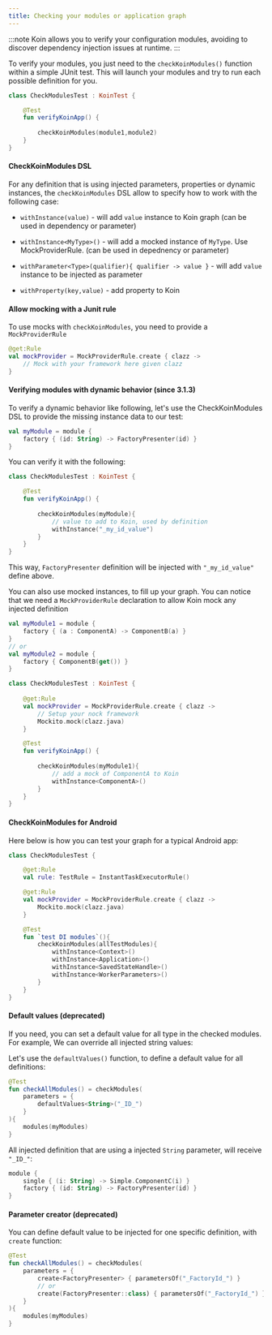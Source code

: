 ```yaml
---
title: Checking your modules or application graph
---
```


:::note 
Koin allows you to verify your configuration modules, avoiding to discover dependency injection issues at runtime.
:::

To verify your modules, you just need to the `checkKoinModules()` function within a simple JUnit test. This will launch your modules and try to run each possible definition for you. 



```kotlin
class CheckModulesTest : KoinTest {

    @Test
    fun verifyKoinApp() {
        
        checkKoinModules(module1,module2)
    }
}
```

#### CheckKoinModules DSL

For any definition that is using injected parameters, properties or dynamic instances, the `checkKoinModules` DSL allow to specify how to work with the following case:

* `withInstance(value)` - will add `value` instance to Koin graph (can be used in dependency or parameter)

* `withInstance<MyType>()` - will add a mocked instance of `MyType`. Use MockProviderRule. (can be used in depednency or parameter)

* `withParameter<Type>(qualifier){ qualifier -> value }` - will add `value` instance to be injected as parameter

* `withProperty(key,value)` - add property to Koin


#### Allow mocking with a Junit rule

To use mocks with `checkKoinModules`, you need to provide a `MockProviderRule`

```kotlin
@get:Rule
val mockProvider = MockProviderRule.create { clazz ->
    // Mock with your framework here given clazz
}
```

#### Verifying modules with dynamic behavior (since 3.1.3)

To verify a dynamic behavior like following, let's use the CheckKoinModules DSL to provide the missing instance data to our test:

```kotlin
val myModule = module {
    factory { (id: String) -> FactoryPresenter(id) }
}
```

You can verify it with the following:

```kotlin
class CheckModulesTest : KoinTest {

    @Test
    fun verifyKoinApp() {
        
        checkKoinModules(myModule){
            // value to add to Koin, used by definition
            withInstance("_my_id_value")
        }
    }
}
```

This way, `FactoryPresenter` definition will be injected with `"_my_id_value"` define above.

You can also use mocked instances, to fill up your graph. You can notice that we need a `MockProviderRule` declaration to allow Koin mock any injected definition

```kotlin
val myModule1 = module {
    factory { (a : ComponentA) -> ComponentB(a) }
}
// or
val myModule2 = module {
    factory { ComponentB(get()) }
}
```

```kotlin
class CheckModulesTest : KoinTest {
    
    @get:Rule
    val mockProvider = MockProviderRule.create { clazz ->
        // Setup your nock framework
        Mockito.mock(clazz.java)
    }

    @Test
    fun verifyKoinApp() {
        
        checkKoinModules(myModule1){
            // add a mock of ComponentA to Koin 
            withInstance<ComponentA>()
        }
    }
}
```

#### CheckKoinModules for Android

Here below is how you can test your graph for a typical Android app:

```kotlin
class CheckModulesTest {

    @get:Rule
    val rule: TestRule = InstantTaskExecutorRule()

    @get:Rule
    val mockProvider = MockProviderRule.create { clazz ->
        Mockito.mock(clazz.java)
    }

    @Test
    fun `test DI modules`(){
        checkKoinModules(allTestModules){
            withInstance<Context>()
            withInstance<Application>()
            withInstance<SavedStateHandle>()
            withInstance<WorkerParameters>()
        }
    }
}
```

#### Default values (deprecated)

If you need, you can set a default value for all type in the checked modules. For example, We can override all injected string values:

Let's use the `defaultValues()` function, to define a default value for all definitions:

```kotlin
@Test
fun checkAllModules() = checkModules(
    parameters = {
        defaultValues<String>("_ID_")
    }   
){
    modules(myModules)
}
```

All injected definition that are using a injected `String` parameter, will receive `"_ID_"`:

```kotlin
module {
    single { (i: String) -> Simple.ComponentC(i) }
    factory { (id: String) -> FactoryPresenter(id) }
}
```

#### Parameter creator (deprecated)

You can define default value to be injected for one specific definition, with `create` function:

```kotlin
@Test
fun checkAllModules() = checkModules(
    parameters = {
        create<FactoryPresenter> { parametersOf("_FactoryId_") }
        // or
        create(FactoryPresenter::class) { parametersOf("_FactoryId_") }
    }   
){
    modules(myModules)
}
```